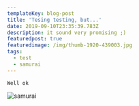 ```yaml
---
templateKey: blog-post
title: 'Tesing testing, but...'
date: 2019-09-10T23:35:39.783Z
description: it sound very promising ;)
featuredpost: true
featuredimage: /img/thumb-1920-439003.jpg
tags:
  - test
  - samurai
---
```

```
Well ok
```

![samurai](/img/thumb-1920-439003.jpg)
